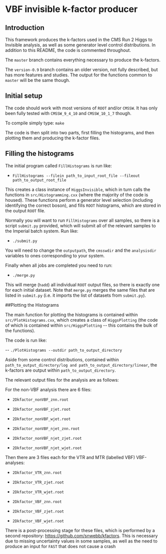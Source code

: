# VBF invisible k-factor producer

## Introduction

This framework produces the k-factors used in the CMS Run 2 Higgs to Invisible analysis, as well as some generator level control distributions.
In addition to this README, the code is commented throughout.

The `master` branch contains everything necessary to produce the k-factors.

The `version-0.9` branch contains an older version, not fully described, but has more features and studies.
The output for the functions common to `master` will be the same though.

## Initial setup

The code should work with most versions of `ROOT` and/or `CMSSW`. It has only been fully tested with `CMSSW_9_4_10` and `CMSSW_10_1_7` though.

To compile simply type: `make`

The code is then split into two parts, first filling the histograms, and then plotting them and producing the k-factor files.

## Filling the histograms

The initial program called `FillHistograms` is run like:

-  `FillHistograms --filein path_to_input_root_file --fileout path_to_output_root_file`

This creates a class instance of `HiggsInvisible`, which in turn calls the functions in `src/Histogramming.cxx` (where the majority of the code is housed).
These functions perform a generator level selection (including identifying the correct boson), and fills `ROOT` histograms, which are stored in the output `ROOT` file.

Normally you will want to run `FillHistograms` over all samples, so there is a script `submit.py` provided, which will submit all of the relevant samples to the Imperial batch system. Run like:

-  `./submit.py`

You will need to change the `outputpath`, the `cmsswdir` and the `analysisdir` variables to ones corresponding to your system.

Finally when all jobs are completed you need to run:

-  `./merge.py`

This will merge (`hadd`) all individual `ROOT` output files, so there is exactly one for each initial dataset. Note that `merge.py` merges the same files that are listed in `submit.py` (i.e. it imports the list of datasets from `submit.py`).

##Plotting the Histograms

The main function for plotting the histograms is contained within `src/PlotHistograms.cxx`, which creates a class of `HiggsPlotting` (the code of which is contained within `src/HiggsPlotting` -- this contains the bulk of the functions).

The code is run like:

-- `./PlotHistograms --outdir path_to_output_directory`

Aside from some control distributions, contained within `path_to_output_directory/log and path_to_output_directory/linear`, the k-factors are output within `path_to_output_directory`.

The relevant output files for the analysis are as follows:

For the non-VBF analysis there are 6 files:
-  `2Dkfactor_nonVBF_znn.root`
-  `2Dkfactor_nonVBF_zjet.root`
-  `2Dkfactor_nonVBF_wjet.root`

-  `2Dkfactor_nonVBF_njet_znn.root`
-  `2Dkfactor_nonVBF_njet_zjet.root`
-  `2Dkfactor_nonVBF_njet_wjet.root`

Then there are 3 files each for the VTR and MTR (labelled VBF) VBF-analyses:
-  `2Dkfactor_VTR_znn.root`
-  `2Dkfactor_VTR_zjet.root`
-  `2Dkfactor_VTR_wjet.root`

-  `2Dkfactor_VBF_znn.root`
-  `2Dkfactor_VBF_zjet.root`
-  `2Dkfactor_VBF_wjet.root`

There is a post-processing stage for these files, which is performed by a second repository: https://github.com/snwebb/kfactors.
This is necessary due to missing uncertainty values in some samples, as well as the need to produce an input for `FAST` that does not cause a crash 
